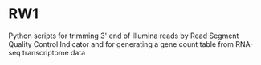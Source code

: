 # RW1
Python scripts for trimming 3' end of Illumina reads by Read Segment Quality Control Indicator and for generating a gene count table from RNA-seq transcriptome data
